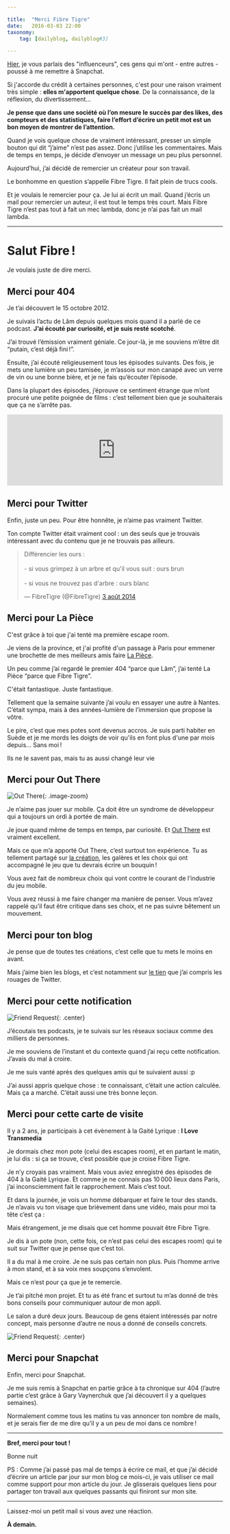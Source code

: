 ```yaml
---

title:  "Merci Fibre Tigre"
date:   2016-03-03 22:00
taxonomy:
    tag: [dailyblog, dailyblog#3]

---
```


[Hier](/il-parait-que-snapchat-cest-le-futur/), je vous parlais des "influenceurs", ces gens qui m'ont - entre autres - poussé à me remettre à Snapchat. 

Si j'accorde du crédit à certaines personnes, c'est pour une raison vraiment très simple : **elles m'apportent quelque chose**. De la connaissance, de la réflexion, du divertissement...

**Je pense que dans une société où l’on mesure le succès par des likes, des compteurs et des statistiques, faire l’effort d’écrire un petit mot est un bon moyen de montrer de l’attention.**

Quand je vois quelque chose de vraiment intéressant, presser un simple bouton qui dit “j’aime” n’est pas assez. Donc j’utilise les commentaires. Mais de temps en temps, je décide d’envoyer un message un peu plus personnel.

Aujourd’hui, j’ai décidé de remercier un créateur pour son travail.

Le bonhomme en question s’appelle Fibre Tigre. Il fait plein de trucs cools.

Et je voulais le remercier pour ça. Je lui ai écrit un mail. Quand j’écris un mail pour remercier un auteur, il est tout le temps très court. Mais Fibre Tigre n’est pas tout à fait un mec lambda, donc je n’ai pas fait un mail lambda.

___

# Salut Fibre !

Je voulais juste de dire merci. 

## Merci pour 404

Je t’ai découvert le 15 octobre 2012. 

Je suivais l’actu de Lâm depuis quelques mois quand il a parlé de ce podcast. **J’ai écouté par curiosité, et je suis resté scotché**.

J’ai trouvé l’émission vraiment géniale. Ce jour-là, je me souviens m’être dit “putain, c’est déjà fini !”.

Ensuite, j’ai écouté religieusement tous les épisodes suivants. Des fois, je mets une lumière un peu tamisée, je m’assois sur mon canapé avec un verre de vin ou une bonne bière, et je ne fais qu’écouter l’épisode.

Dans la plupart des épisodes, j’éprouve ce sentiment étrange que m’ont procuré une petite poignée de films : c’est tellement bien que je souhaiterais que ça ne s’arrête pas.

<iframe width="100%" height="166" scrolling="no" frameborder="no" src="https://w.soundcloud.com/player/?url=https%3A//api.soundcloud.com/tracks/63494846&amp;color=0689b1&amp;auto_play=false&amp;hide_related=false&amp;show_comments=true&amp;show_user=true&amp;show_reposts=false"></iframe>

## Merci pour Twitter

Enfin, juste un peu. Pour être honnête, je n’aime pas vraiment Twitter. 

Ton compte Twitter était vraiment cool : un des seuls que je trouvais intéressant avec du contenu que je ne trouvais pas ailleurs.

<blockquote class="twitter-tweet" data-lang="fr"><p lang="fr" dir="ltr">Différencier les ours :<br><br>- si vous grimpez à un arbre et qu&#39;il vous suit : ours brun<br><br>- si vous ne trouvez pas d&#39;arbre : ours blanc</p>&mdash; FibreTigre (@FibreTigre) <a href="https://twitter.com/FibreTigre/status/495902853584928769">3 août 2014</a></blockquote>

<script async src="//platform.twitter.com/widgets.js" charset="utf-8"></script>

## Merci pour La Pièce

C'est grâce à toi que j'ai tenté ma première escape room. 

Je viens de la province, et j'ai profité d'un passage à Paris pour emmener une brochette de mes meilleurs amis faire [La Pièce](http://www.lapiece.com). 

Un peu comme j’ai regardé le premier 404 “parce que Lâm”, j’ai tenté La Pièce “parce que Fibre Tigre”.

C'était fantastique. Juste fantastique.

Tellement que la semaine suivante j’ai voulu en essayer une autre à Nantes. C’était sympa, mais à des années-lumière de l’immersion que propose la vôtre. 

Le pire, c’est que mes potes sont devenus accros. Je suis parti habiter en Suède et je me mords les doigts de voir qu'ils en font plus d'une par mois depuis... Sans moi !

Ils ne le savent pas, mais tu as aussi changé leur vie 

## Merci pour Out There


![Out There](/assets/images/out-there.jpg){: .image-zoom}

Je n’aime pas jouer sur mobile. Ça doit être un syndrome de développeur qui a toujours un ordi à portée de main. 

Je joue quand même de temps en temps, par curiosité. Et [Out There](http://www.outtheregame.com) est vraiment excellent.

Mais ce que m’a apporté Out There, c’est surtout ton expérience. Tu as tellement partagé sur [la création](http://www.ulyces.co/fibretigre/carnet-de-bord-de-out-there/), les galères et les choix qui ont accompagné le jeu que tu devrais écrire un bouquin !

Vous avez fait de nombreux choix qui vont contre le courant de l’industrie du jeu mobile. 

Vous avez réussi à me faire changer ma manière de penser. Vous m’avez rappelé qu’il faut être critique dans ses choix, et ne pas suivre bêtement un mouvement.

## Merci pour ton blog

Je pense que de toutes tes créations, c’est celle que tu mets le moins en avant. 

Mais j’aime bien les blogs, et c’est notamment sur [le tien](http://fibretigre.blogspot.com) que j’ai compris les rouages de Twitter.

## Merci pour cette notification 

![Friend Request](/assets/images/friend-request.jpg){: .center}

J’écoutais tes podcasts, je te suivais sur les réseaux sociaux comme des milliers de personnes.

Je me souviens de l’instant et du contexte quand j’ai reçu cette notification. J’avais du mal à croire.

Je me suis vanté après des quelques amis qui te suivaient aussi :p

J’ai aussi appris quelque chose : te connaissant, c’était une action calculée. Mais ça a marché. C’était aussi une très bonne leçon.

## Merci pour cette carte de visite


Il y a 2 ans, je participais à cet évènement à la Gaité Lyrique : **I Love Transmedia**

Je dormais chez mon pote (celui des escapes room), et en partant le matin, je lui dis : si ça se trouve, c’est possible que je croise Fibre Tigre.

Je n’y croyais pas vraiment. Mais vous aviez enregistré des épisodes de 404 à la Gaité Lyrique. Et comme je ne connais pas 10 000 lieux dans Paris, j’ai inconsciemment fait le rapprochement. Mais c’est tout.

Et dans la journée, je vois un homme débarquer et faire le tour des stands. Je n’avais vu ton visage que brièvement dans une vidéo, mais pour moi ta tête c’est ça :

Mais étrangement, je me disais que cet homme pouvait être Fibre Tigre.

Je dis à un pote (non, cette fois, ce n’est pas celui des escapes room) qui te suit sur Twitter que je pense que c’est toi.

Il a du mal à me croire. Je ne suis pas certain non plus. Puis l’homme arrive à mon stand, et à sa voix mes soupçons s’envolent. 

Mais ce n’est pour ça que je te remercie. 

Je t’ai pitché mon projet. Et tu as été franc et surtout tu m’as donné de très bons conseils pour communiquer autour de mon appli.

Le salon a duré deux jours. Beaucoup de gens étaient intéressés par notre concept, mais personne d’autre ne nous a donné de conseils concrets.

![Friend Request](/assets/images/carte-visite.jpg){: .center}

## Merci pour Snapchat

Enfin, merci pour Snapchat.

Je me suis remis à Snapchat en partie grâce à ta chronique sur 404 (l’autre partie c’est grâce à Gary Vaynerchuk que j’ai découvert il y a quelques semaines).

Normalement comme tous les matins tu vas annoncer ton nombre de mails, et je serais fier de me dire qu’il y a un peu de moi dans ce nombre !

---

**Bref, merci pour tout !**

Bonne nuit

PS : Comme j’ai passé pas mal de temps à écrire ce mail, et que j’ai décidé d’écrire un article par jour sur mon blog ce mois-ci, je vais utiliser ce mail comme support pour mon article du jour. Je glisserais quelques liens pour partager ton travail aux quelques passants qui finiront sur mon site.

___

Laissez-moi un petit mail si vous avez une réaction.

**À demain.**

